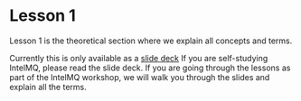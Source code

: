 # Lesson 1

Lesson 1 is the theoretical section where we explain all concepts and terms.

Currently this is only available as a [slide deck](presentation.pdf)
If you are self-studying IntelMQ, please read the slide deck. If you are going through the lessons 
as part of the IntelMQ workshop, we will walk you through the slides and explain all the terms.



